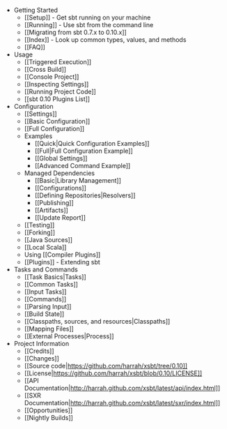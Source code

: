 * Getting Started
    * [[Setup]] - Get sbt running on your machine
    * [[Running]] - Use sbt from the command line
    * [[Migrating from sbt 0.7.x to 0.10.x]]
    * [[Index]] - Look up common types, values, and methods
    * [[FAQ]]
* Usage
    * [[Triggered Execution]]
    * [[Cross Build]]
    * [[Console Project]]
    * [[Inspecting Settings]]
    * [[Running Project Code]]
    * [[sbt 0.10 Plugins List]]
* Configuration
    * [[Settings]]
    * [[Basic Configuration]]
    * [[Full Configuration]]
    * Examples 
        * [[Quick|Quick Configuration Examples]]
        * [[Full|Full Configuration Example]]
        * [[Global Settings]]
        * [[Advanced Command Example]]
    * Managed Dependencies
        * [[Basic|Library Management]]
        * [[Configurations]]
        * [[Defining Repositories|Resolvers]]
        * [[Publishing]]
        * [[Artifacts]]
        * [[Update Report]]
    * [[Testing]]
    * [[Forking]]
    * [[Java Sources]]
    * [[Local Scala]]
    * Using [[Compiler Plugins]]
    * [[Plugins]] - Extending sbt
* Tasks and Commands
    * [[Task Basics|Tasks]]
    * [[Common Tasks]]
    * [[Input Tasks]]
    * [[Commands]]
    * [[Parsing Input]]
    * [[Build State]]
    * [[Classpaths, sources, and resources|Classpaths]]
    * [[Mapping Files]]
    * [[External Processes|Process]]
* Project Information
    * [[Credits]]
    * [[Changes]]
    * [[Source code|https://github.com/harrah/xsbt/tree/0.10]]
    * [[License|https://github.com/harrah/xsbt/blob/0.10/LICENSE]]
    * [[API Documentation|http://harrah.github.com/xsbt/latest/api/index.html]]
    * [[SXR Documentation|http://harrah.github.com/xsbt/latest/sxr/index.html]]
    * [[Opportunities]]
    * [[Nightly Builds]]